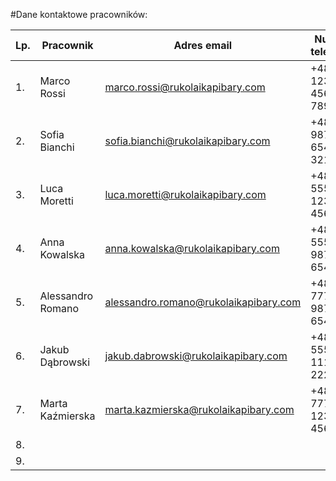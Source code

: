 #Dane kontaktowe pracowników:

|Lp.| Pracownik                 | Adres email                   | Numer telefonu|
|---|---------------------------|-------------------------------|---------------|
|1. | Marco Rossi               |marco.rossi@rukolaikapibary.com|+48 123 456 789|
|2. | Sofia Bianchi             |sofia.bianchi@rukolaikapibary.com|+48 987 654 321| 
|3. | Luca Moretti              |luca.moretti@rukolaikapibary.com|+48 555 123 456|
|4. | Anna Kowalska             |anna.kowalska@rukolaikapibary.com|+48 555 987 654|
|5. | Alessandro Romano         |alessandro.romano@rukolaikapibary.com|+48 777 987 654|
|6. | Jakub Dąbrowski           |jakub.dabrowski@rukolaikapibary.com|+48 555 111 222|
|7. | Marta Kaźmierska          |marta.kazmierska@rukolaikapibary.com|+48 777 123 456|
|8. |                                                        |||
|9. |                                                        |||


